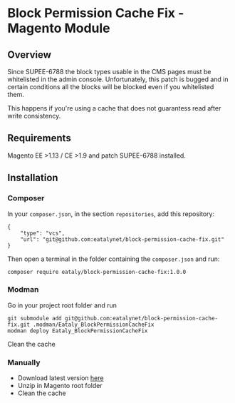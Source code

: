 # Block Permission Cache Fix - Magento Module

## Overview

Since SUPEE-6788 the block types usable in the CMS pages must be whitelisted in the admin console. Unfortunately, this patch is bugged and in certain conditions all the blocks will be blocked even if you whitelisted them.

This happens if you're using a cache that does not guarantess read after write consistency.


## Requirements

Magento EE >1.13 / CE >1.9 and patch SUPEE-6788 installed.

## Installation

### Composer

In your `composer.json`, in the section `repositories`, add this repository:

    {
        "type": "vcs",
        "url": "git@github.com:eatalynet/block-permission-cache-fix.git"
    }

Then open a terminal in the folder containing the `composer.json` and run:

    composer require eataly/block-permission-cache-fix:1.0.0

### Modman

Go in your project root folder and run

    git submodule add git@github.com:eatalynet/block-permission-cache-fix.git .modman/Eataly_BlockPermissionCacheFix
    modman deploy Eataly_BlockPermissionCacheFix

Clean the cache

### Manually

* Download latest version [here](https://github.com/eatalynet/block-permission-cache-fix/archive/1.0.0.zip)
* Unzip in Magento root folder
* Clean the cache